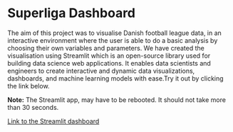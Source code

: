 # Superliga Dashboard

The aim of this project was to visualise Danish football league data, in an interactive environment where the user is able to do a basic analysis by choosing their own variables and parameters. We have created the visualisation using Streamlit which is an open-source library used for building data science web applications. It enables data scientists and engineers to create interactive and dynamic data visualizations, dashboards, and machine learning models with ease.Try it out by clicking the link below.

**Note:** The Streamlit app, may have to be rebooted. It should not take more than 30 seconds.

[Link to the Streamlit dashboard](https://danish-football-league.streamlit.app/)
